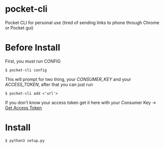 # pocket-cli
Pocket CLI for personal use (tired of sending links to phone through Chrome or Pocket gui)

# Before Install

First, you must run CONFIG

```
$ pocket-cli config
```

This will prompt for two thing, your *CONSUMER_KEY* and your *ACCESS_TOKEN*, after that you can just run

```
$ pocket-cli add <'url'>
```

If you don't know your access token get it here with your Consumer Key -> [Get Access Token](http://reader.fxneumann.de/plugins/oneclickpocket/auth.php)

# Install

```
$ python3 setup.py
```
